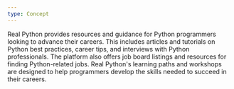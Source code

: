 ```yaml
---
type: Concept
---
```


Real Python provides resources and guidance for Python programmers looking to advance their careers. This includes articles and tutorials on Python best practices, career tips, and interviews with Python professionals. The platform also offers job board listings and resources for finding Python-related jobs. Real Python's learning paths and workshops are designed to help programmers develop the skills needed to succeed in their careers.